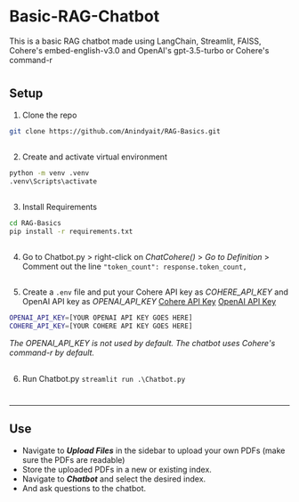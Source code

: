 # Basic-RAG-Chatbot
 
This is a basic RAG chatbot made using LangChain, Streamlit, FAISS, Cohere's embed-english-v3.0 and OpenAI's gpt-3.5-turbo or Cohere's command-r

#
## Setup
1.  Clone the repo

 ```sh
 git clone https://github.com/Anindyait/RAG-Basics.git
 ```
##
2. Create and activate virtual environment
```sh
python -m venv .venv
.venv\Scripts\activate
```
##
 3. Install Requirements

 ```sh
 cd RAG-Basics
pip install -r requirements.txt
```
##
4. Go to Chatbot.py > right-click on *ChatCohere()* > *Go to Definition* >  Comment out the line ```"token_count": response.token_count,``` 
##

5. Create a ```.env``` file and put your Cohere API key as *COHERE_API_KEY* and OpenAI API key as *OPENAI_API_KEY*
[Cohere API Key](https://dashboard.cohere.com/api-keys)
[OpenAI API Key](https://platform.openai.com/api-keys)

```sh
OPENAI_API_KEY=[YOUR OPENAI API KEY GOES HERE]
COHERE_API_KEY=[YOUR COHERE API KEY GOES HERE]
```
*The OPENAI_API_KEY is not used by default. The chatbot uses Cohere's command-r by default.*

##
6. Run Chatbot.py
```streamlit run .\Chatbot.py```

#
---
## Use

- Navigate to ***Upload Files*** in the sidebar to upload your own PDFs (make sure the PDFs are readable)
- Store the uploaded PDFs in a new or existing index.
- Navigate to ***Chatbot*** and select the desired index.
- And ask questions to the chatbot.
